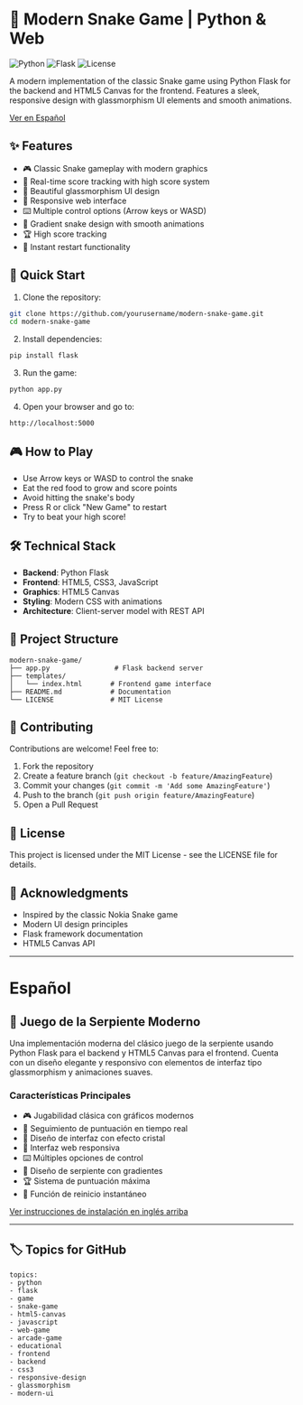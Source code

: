 # 🐍 Modern Snake Game | Python & Web

![Python](https://img.shields.io/badge/Python-3.7+-blue.svg)
![Flask](https://img.shields.io/badge/Flask-2.0+-green.svg)
![License](https://img.shields.io/badge/License-MIT-yellow.svg)

A modern implementation of the classic Snake game using Python Flask for the backend and HTML5 Canvas for the frontend. Features a sleek, responsive design with glassmorphism UI elements and smooth animations.

[Ver en Español](#español) 

## ✨ Features

- 🎮 Classic Snake gameplay with modern graphics
- 🎯 Real-time score tracking with high score system
- 🎨 Beautiful glassmorphism UI design
- 📱 Responsive web interface
- ⌨️ Multiple control options (Arrow keys or WASD)
- 🌈 Gradient snake design with smooth animations
- 🏆 High score tracking
- 🔄 Instant restart functionality

## 🚀 Quick Start

1. Clone the repository:
```bash
git clone https://github.com/yourusername/modern-snake-game.git
cd modern-snake-game
```

2. Install dependencies:
```bash
pip install flask
```

3. Run the game:
```bash
python app.py
```

4. Open your browser and go to:
```
http://localhost:5000
```

## 🎮 How to Play

- Use Arrow keys or WASD to control the snake
- Eat the red food to grow and score points
- Avoid hitting the snake's body
- Press R or click "New Game" to restart
- Try to beat your high score!

## 🛠️ Technical Stack

- **Backend**: Python Flask
- **Frontend**: HTML5, CSS3, JavaScript
- **Graphics**: HTML5 Canvas
- **Styling**: Modern CSS with animations
- **Architecture**: Client-server model with REST API

## 📁 Project Structure

```
modern-snake-game/
├── app.py                # Flask backend server
├── templates/           
│   └── index.html       # Frontend game interface
├── README.md            # Documentation
└── LICENSE              # MIT License
```

## 🤝 Contributing

Contributions are welcome! Feel free to:

1. Fork the repository
2. Create a feature branch (`git checkout -b feature/AmazingFeature`)
3. Commit your changes (`git commit -m 'Add some AmazingFeature'`)
4. Push to the branch (`git push origin feature/AmazingFeature`)
5. Open a Pull Request

## 📜 License

This project is licensed under the MIT License - see the LICENSE file for details.

## 🌟 Acknowledgments

- Inspired by the classic Nokia Snake game
- Modern UI design principles
- Flask framework documentation
- HTML5 Canvas API

---

# Español

## 🐍 Juego de la Serpiente Moderno

Una implementación moderna del clásico juego de la serpiente usando Python Flask para el backend y HTML5 Canvas para el frontend. Cuenta con un diseño elegante y responsivo con elementos de interfaz tipo glassmorphism y animaciones suaves.

### Características Principales

- 🎮 Jugabilidad clásica con gráficos modernos
- 🎯 Seguimiento de puntuación en tiempo real
- 🎨 Diseño de interfaz con efecto cristal
- 📱 Interfaz web responsiva
- ⌨️ Múltiples opciones de control
- 🌈 Diseño de serpiente con gradientes
- 🏆 Sistema de puntuación máxima
- 🔄 Función de reinicio instantáneo

[Ver instrucciones de instalación en inglés arriba](#-quick-start)

---

## 🏷️ Topics for GitHub

```
topics:
- python
- flask
- game
- snake-game
- html5-canvas
- javascript
- web-game
- arcade-game
- educational
- frontend
- backend
- css3
- responsive-design
- glassmorphism
- modern-ui
```

